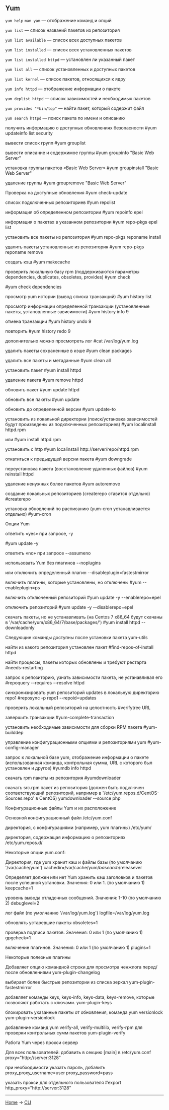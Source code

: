 ## Yum

`yum help` `man yam` — отображение команд и опций

`yum list` — список названий пакетов из репозитория

`yum list available` — список всех доступных пакетов

`yum list installed` — список всех установленных пакетов


`yum list installed httpd` — установлен ли указанный пакет

`yum list all` — список установленных и доступных пакетов

`yum list kernel` — список пакетов, относящихся к ядру

`yum info httpd` — отображение информации о пакете

`yum deplist httpd` — список зависимостей и необходимых пакетов

`yum provides "*bin/top"` — найти пакет, который содержит файл

`yum search httpd` — поиск пакета по имени и описанию

получить информацию о доступных обновлениях безопасности
#yum updateinfo list security

вывести список групп
#yum grouplist

вывести описание и содержимое группы
#yum groupinfo "Basic Web Server"

установка группы пакетов «Basic Web Server»
#yum groupinstall "Basic Web Server"

удаление группы
#yum groupremove "Basic Web Server"

Проверка на доступные обновления
#yum check-update

список подключенных репозиториев
#yum repolist

информация об определенном репозитории
#yum repoinfo epel

информация о пакетах в указанном репозитории
#yum repo-pkgs epel list

установить все пакеты из репозитория
#yum repo-pkgs reponame install

удалить пакеты установленные из репозитория
#yum repo-pkgs reponame remove

создать кэш
#yum makecache

проверить локальную базу rpm (поддерживаются параметры dependencies, duplicates, obsoletes, provides)
#yum check

#yum check dependencies

просмотр yum истории (вывод списка транзакций)
#yum history list

просмотр информации определенной транзакции (установленные пакеты, установленные зависимости)
#yum history info 9

отмена транзакции
#yum history undo 9

повторить
#yum history redo 9

дополнительно можно просмотреть лог
#cat /var/log/yum.log

удалить пакеты сохраненные в кэше
#yum clean packages

удалить все пакеты и метаданные
#yum clean all

установить пакет
#yum install httpd

удаление пакета
#yum remove httpd

обновить пакет
#yum update httpd

обновить все пакеты
#yum update

обновить до определенной версии
#yum update-to

установить из локальной директории (поиск/установка зависимостей будут произведены из подключенных репозиториев)
#yum localinstall httpd.rpm

или
#yum install httpd.rpm

установить с http
#yum localinstall http://server/repo/httpd.rpm

откатиться к предыдущей версии пакета
#yum downgrade

переустановка пакета (восстановление удаленных файлов)
#yum reinstall httpd

удаление ненужных более пакетов
#yum autoremove

создание локальных репозиториев (createrepo ставится отдельно)
#createrepo

установка обновлений по расписанию (yum-cron устанавливается отдельно)
#yum-cron



Опции Yum

ответить «yes» при запросе,
-y

#yum update -y

ответить «no» при запросе
--assumeno

использовать Yum без плагинов
--noplugins

или отключить определенный плагин
--disableplugin=fastestmirror

включить плагины, которые установлены, но отключены
#yum --enableplugin=ps

включить отключенный репозиторий
#yum update -y --enablerepo=epel

отключить репозиторий
#yum update -y --disablerepo=epel

скачать пакеты, но не устанавливать
(на Centos 7 x86_64 будут скачаны в '/var/cache/yum/x86_64/7/base/packages/')
#yum install httpd --downloadonly


Cледующие команды доступны после установки пакета yum-utils

найти из какого репозитория установлен пакет
#find-repos-of-install httpd

найти процессы, пакеты которых обновлены и требуют рестарта
#needs-restarting

запрос к репозиторию, узнать зависимости пакета, не устанавливая его
#repoquery  --requires --resolve httpd

синхронизировать yum репозиторий updates в локальную директорию repo1
#reposync -p repo1 --repoid=updates

проверить локальный репозиторий на целостность
#verifytree URL

завершить транзакции
#yum-complete-transaction

установить необходимые зависимости для сборки RPM пакета
#yum-builddep

управление конфигурационными опциями и репозиториями yum
#yum-config-manager

запрос к локальной базе yum, отображение информации о пакете
(использованная команда, контрольная сумма, URL с которого был установлен и другое)
#yumdb info httpd

скачать rpm пакеты из репозитория
#yumdownloader

скачать src.rpm пакет из репозитория
(должен быть подключен соответствующий репозиторий, например в '/etc/yum.repos.d/CentOS-Sources.repo' в CentOS)
yumdownloader --source php


Конфигурационные файлы Yum и их расположение

Основной конфигурационный файл
/etc/yum.conf

директория, с конфигурациями (например, yum плагины)
/etc/yum/

директория, содержащая информацию о репозиториях
/etc/yum.repos.d/


Некоторые опции yum.conf:

Директория, где yum хранит кэш и файлы базы (по умолчанию '/var/cache/yum')
cachedir=/var/cache/yum/$basearch/$releasever

Определяет должен или нет Yum хранить кэш заголовков и пакетов после успешной установки. Значения: 0 или 1. (по умолчанию 1)
keepcache=1

уровень вывода отладочных сообщений. Значения: 1-10 (по умолчанию 2)
debuglevel=2

лог файл (по умолчанию '/var/log/yum.log')
logfile=/var/log/yum.log

обновлять устаревшие пакеты
obsoletes=1

проверка подписи пакетов. Значения: 0 или 1 (по умолчанию 1)
gpgcheck=1

включение плагинов. Значения: 0 или 1 (по умолчанию 1)
plugins=1



Некоторые полезные плагины

Добавляет опцию командной строки для просмотра ченжлога перед/после обновлениями
yum-plugin-changelog

выбирает более быстрые репозитории из списка зеркал
yum-plugin-fastestmirror

добавляет команды keys, keys-info, keys-data, keys-remove, которые позволяют работать с ключами.
yum-plugin-keys

блокировать указанные пакеты от обновления, команда yum versionlock
yum-plugin-versionlock

добавление команд yum verify-all, verify-multilib, verify-rpm для проверки контрольных сумм пакетов
yum-plugin-verify


Работа Yum через прокси сервер

Для всех пользователей:
добавить в секцию [main] в /etc/yum.conf
proxy="http://server:3128"

при необходимости указать пароль, добавить
proxy_proxy_username=user
proxy_password=pass

указать прокси для отдельного пользователя
#export http_proxy="http://server:3128"



---
[Home](../README.md) -> [CLI](cli.md)
